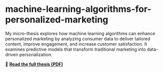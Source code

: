 # machine-learning-algorithms-for-personalized-marketing
My micro-thesis explores how machine learning algorithms can enhance personalized marketing by analyzing consumer data to deliver tailored content, improve engagement, and increase customer satisfaction. It examines predictive models that transform traditional marketing into data-driven personalization.

📄 **[Read the full thesis (PDF)](https://github.com/megigishto/machine-learning-algorithms-for-personalized-marketing/blob/cec7b5a3139a9b76a2473b8aa579f8c70a71f2bb/Machine%20Learning%20Algorithms%20for%20Personalized%20Marketing%20Final.pdf)**  
